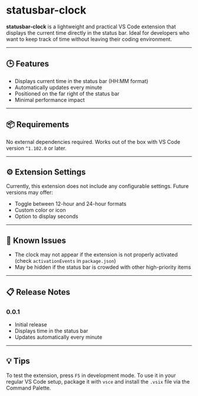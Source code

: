 # statusbar-clock

**statusbar-clock** is a lightweight and practical VS Code extension that displays the current time directly in the status bar. Ideal for developers who want to keep track of time without leaving their coding environment.

---

## 🕒 Features

- Displays current time in the status bar (HH:MM format)
- Automatically updates every minute
- Positioned on the far right of the status bar
- Minimal performance impact

---

## 📦 Requirements

No external dependencies required. Works out of the box with VS Code version `^1.102.0` or later.

---

## ⚙️ Extension Settings

Currently, this extension does not include any configurable settings. Future versions may offer:

- Toggle between 12-hour and 24-hour formats
- Custom color or icon
- Option to display seconds

---

## 🐞 Known Issues

- The clock may not appear if the extension is not properly activated (check `activationEvents` in `package.json`)
- May be hidden if the status bar is crowded with other high-priority items

---

## 📋 Release Notes

### 0.0.1

- Initial release
- Displays time in the status bar
- Updates automatically every minute

---

## 💡 Tips

To test the extension, press `F5` in development mode. To use it in your regular VS Code setup, package it with `vsce` and install the `.vsix` file via the Command Palette.


